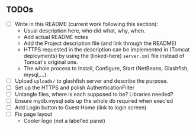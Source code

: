 ## TODOs
- [ ] Write in this README (current work following this section):
   * Usual description here, who did what, why, when.
   * Add actual README notes
   * Add the Project description file (and link through the README)
   * HTTPS requested in the description can be implemented in (Tomcat
     deployments) by using the (linked-here) `server.xml` file instead
     of Tomcat's original one.
   * The whole process to Install, Configure, Start (NetBeans,
     Glashfish, mysql,...)
- [ ] Upload `uploads/` to glashfish server and describe the purpose.
- [ ] Set up the HTTPS and polish AuthenticationFilter
- [ ] Untangle files, where is each supposed to be? Libraries needed?
- [ ] Ensure mydb.mysql sets up the whole db required when exec'ed
- [ ] Add Login button to Guest Home (link to login screen)
- [ ] Fix page layout
   * Cooler logo (not a label'ed panel)